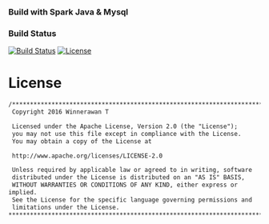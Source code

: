 ### Build with Spark Java & Mysql
### Build Status
[![Build Status](https://api.travis-ci.org/winnerawan/openmadiun.svg?branch=master)](https://travis-ci.org/winnerawan/openmadiun)
[![License](https://img.shields.io/badge/license-Apache%202-4EB1BA.svg?style=flat-square)](https://www.apache.org/licenses/LICENSE-2.0.html)

# License 
```html
/****************************************************************************
 Copyright 2016 Winnerawan T

 Licensed under the Apache License, Version 2.0 (the "License");
 you may not use this file except in compliance with the License.
 You may obtain a copy of the License at

 http://www.apache.org/licenses/LICENSE-2.0

 Unless required by applicable law or agreed to in writing, software
 distributed under the License is distributed on an "AS IS" BASIS,
 WITHOUT WARRANTIES OR CONDITIONS OF ANY KIND, either express or 
implied.
 See the License for the specific language governing permissions and
 limitations under the License.
****************************************************************************/
```


